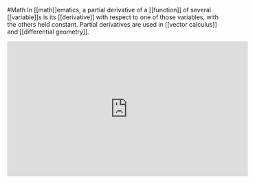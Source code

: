#Math 
In [[math]]ematics, a partial derivative of a [[function]] of several [[variable]]s is its [[derivative]] with respect to one of those variables, with the others held constant. Partial derivatives are used in [[vector calculus]] and [[differential geometry]].
<iframe width="560" height="315" src="https://www.youtube.com/embed/AXH9Xm6Rbfc" title="YouTube video player" frameborder="0" allow="accelerometer; autoplay; clipboard-write; encrypted-media; gyroscope; picture-in-picture; web-share" allowfullscreen></iframe>